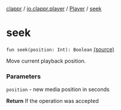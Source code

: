 [clappr](../../index.md) / [io.clappr.player](../index.md) / [Player](index.md) / [seek](.)

# seek

`fun seek(position: Int): Boolean` [(source)](https://github.com/clappr/clappr-android/tree/dev/clappr/src/main/kotlin/io/clappr/player/Player.kt#L172)

Move current playback position.

### Parameters

`position` - new media position in seconds

**Return**
If the operation was accepted

